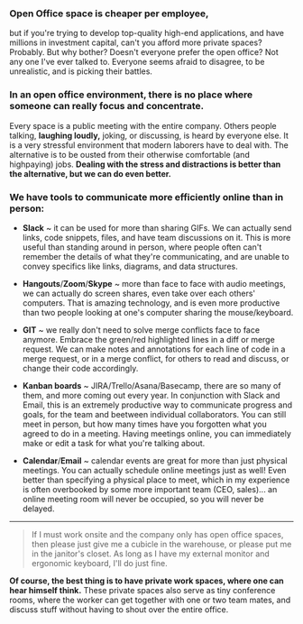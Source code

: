 ### Open Office space is cheaper per employee, 
but if you're trying to develop top-quality high-end applications, and have millions in investment capital, can't you afford more private spaces? Probably. But why bother? Doesn't everyone prefer the open office? Not any one I've ever talked to. Everyone seems afraid to disagree, to be unrealistic, and is picking their battles.

### In an open office environment, there is no place where someone can really focus and concentrate.
 Every space is a public meeting with the entire company. Others people talking, **laughing loudly,** joking, or discussing, is heard by everyone else. It is a very stressful environment that modern laborers have to deal with. The alternative is to be ousted from their otherwise comfortable (and highpaying) jobs. **Dealing with the stress and distractions is better than the alternative, but we can do even better.**

### We have tools to communicate more efficiently online than in person:

* **Slack** ~ it can be used for more than sharing GIFs. We can actually send links, code snippets, files, and have team discussions on it. This is more useful than standing around in person, where people often can't remember the details of what they're communicating, and are unable to convey specifics like links, diagrams, and data structures.

* **Hangouts**/**Zoom**/**Skype** ~ more than face to face with audio meetings, we can actually do screen shares, even take over each others' computers. That is amazing technology, and is even more productive than two people looking at one's computer sharing the mouse/keyboard.

* **GIT** ~ we really don't need to solve merge conflicts face to face anymore. Embrace the green/red highlighted lines in a diff or merge request. We can make notes and annotations for each line of code in a merge request, or in a merge conflict, for others to read and discuss, or change their code accordingly.

* **Kanban boards** ~ JIRA/Trello/Asana/Basecamp, there are so many of them, and more coming out every year. In conjunction with Slack and Email, this is an extremely productive way to communicate progress and goals, for the team and beetween individual collaborators. You can still meet in person, but how many times have you forgotten what you agreed to do in a meeting. Having meetings online, you can immediately make or edit a task for what you're talking about.     

* **Calendar**/**Email** ~ calendar events are great for more than just physical meetings. You can actually schedule online meetings just as well! Even better than specifying a physical place to meet, which in my experience is often overbooked by some more important team (CEO, sales)... an online meeting room will never be occupied, so you will never be delayed.

----

> If I must work onsite and the company only has open office spaces, then please just give me a cubicle in the warehouse, or please put me in the janitor's closet. As long as I have my external monitor and ergonomic keyboard, I'll do just fine.

**Of course, the best thing is to have private work spaces, where one can hear himself think.** These private spaces also serve as tiny conference rooms, where the worker can get together with one or two team mates, and discuss stuff without having to shout over the entire office. 

